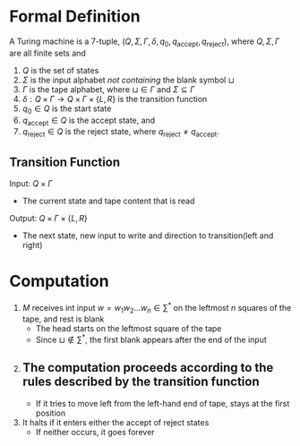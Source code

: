 # Formal Definition
A Turing machine is a 7-tuple, $(Q, \Sigma, \Gamma, \delta, q_0, q_{\text{accept}}, q_{\text{reject}})$, where $Q, \Sigma, \Gamma$ are all finite sets and
1. $Q$ is the set of states
2. $\Sigma$ is the input alphabet *not containing* the blank symbol $\sqcup$
3. $\Gamma$ is the tape alphabet, where $\sqcup \in \Gamma$ and $\Sigma \subseteq \Gamma$
4. $\delta: Q \times \Gamma \longrightarrow Q \times \Gamma \times \{L, R\}$ is the transition function
5. $q_0 \in Q$ is the start state
6. $q_{\text{accept}} \in Q$ is the accept state, and  
7. $q_{\text{reject}} \in Q$ is the reject state, where $q_{\text{reject}} \neq q_{\text{accept}}$.

## Transition Function
Input: $Q\times\Gamma$ 
- The current state and tape content that is read

Output: $Q\times\Gamma \times \{ L,R \}$
- The next state, new input to write and direction to transition(left and right)

# Computation
1. $M$ receives int input $w=w_{1}w_{2}\dots w_{n}\in \sum^{*}$ on the leftmost $n$ squares of the tape, and rest is blank
	- The head starts on the leftmost square of the tape
	- Since $\sqcup\not\in \sum^{*}$, the first blank appears after the end of the input
2. The computation proceeds according to the rules described by the transition function
	- 
	- If it tries to move left from the left-hand end of tape, stays at the first position
3. It halts if it enters either the accept of reject states
	- If neither occurs, it goes forever




